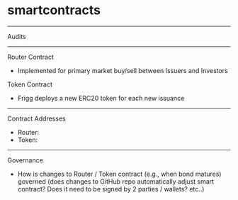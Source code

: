 # smartcontracts

----
Audits
<TBD>

----
Router Contract
- Implemented for primary market buy/sell between Issuers and Investors

Token Contract
- Frigg deploys a new ERC20 token for each new issuance

----
Contract Addresses
- Router: <tbd>
- Token: <tbd>

----
Governance
- How is changes to Router / Token contract (e.g., when bond matures) governed (does changes to GitHub repo automatically adjust smart contract? Does it need to be signed by 2 parties / wallets? etc..)
